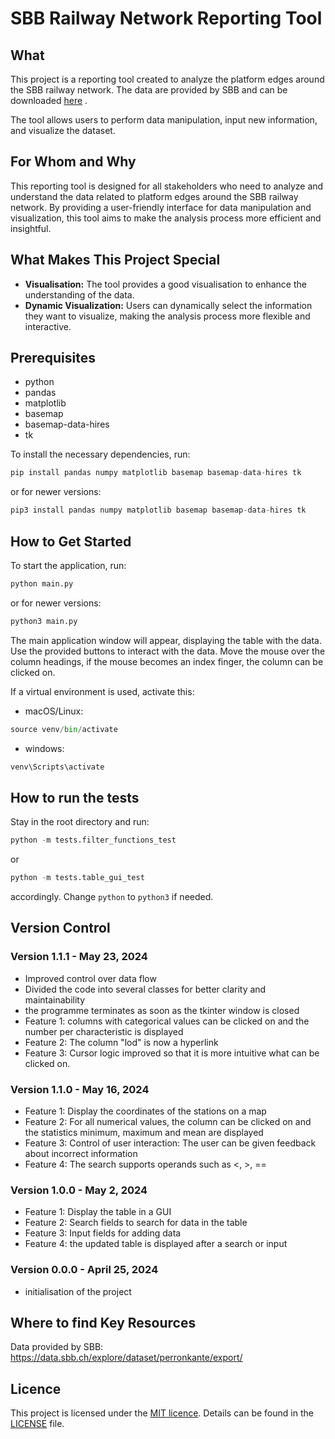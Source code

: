 # SBB Railway Network Reporting Tool

## What

This project is a reporting tool created to analyze the platform edges around the SBB railway network.
The data are provided by SBB and can be downloaded [here](https://data.sbb.ch/explore/dataset/perronkante/export/) .

The tool allows users to perform data manipulation, input new information, and visualize the dataset.

## For Whom and Why

This reporting tool is designed for all stakeholders who need to analyze and understand the data related
to platform edges around the SBB railway network. By providing a user-friendly interface for data manipulation
and visualization, this tool aims to make the analysis process more efficient and insightful.

## What Makes This Project Special

- **Visualisation:** The tool provides a good visualisation to enhance the understanding of the data.
- **Dynamic Visualization:** Users can dynamically select the information they want to visualize, making the analysis process more flexible and interactive.

## Prerequisites

- python
- pandas
- matplotlib
- basemap
- basemap-data-hires
- tk

To install the necessary dependencies, run:

```python
pip install pandas numpy matplotlib basemap basemap-data-hires tk
```

or for newer versions:

```python
pip3 install pandas numpy matplotlib basemap basemap-data-hires tk
```

## How to Get Started

To start the application, run:

```python
python main.py
```

or for newer versions:

```python
python3 main.py
```

The main application window will appear, displaying the table with the data.
Use the provided buttons to interact with the data.
Move the mouse over the column headings, if the mouse becomes an index finger,
the column can be clicked on.

If a virtual environment is used, activate this:

- macOS/Linux:

```python
source venv/bin/activate
```

- windows:

```python
venv\Scripts\activate
```

## How to run the tests

Stay in the root directory and run:

```python
python -m tests.filter_functions_test
```

or

```python
python -m tests.table_gui_test
```

accordingly. Change `python` to `python3` if needed.

## Version Control

### Version 1.1.1 - May 23, 2024

- Improved control over data flow
- Divided the code into several classes for better clarity and maintainability
- the programme terminates as soon as the tkinter window is closed
- Feature 1: columns with categorical values can be clicked on and the number per characteristic is displayed
- Feature 2: The column "lod" is now a hyperlink
- Feature 3: Cursor logic improved so that it is more intuitive what can be clicked on.

### Version 1.1.0 - May 16, 2024

- Feature 1: Display the coordinates of the stations on a map
- Feature 2: For all numerical values, the column can be clicked on and the statistics minimum, maximum and mean are displayed
- Feature 3: Control of user interaction: The user can be given feedback about incorrect information
- Feature 4: The search supports operands such as <, >, ==

### Version 1.0.0 - May 2, 2024

- Feature 1: Display the table in a GUI
- Feature 2: Search fields to search for data in the table
- Feature 3: Input fields for adding data
- Feature 4: the updated table is displayed after a search or input

### Version 0.0.0 - April 25, 2024

- initialisation of the project

## Where to find Key Resources

Data provided by SBB: <a href="https://data.sbb.ch/explore/dataset/perronkante/export/" target="_blank">https://data.sbb.ch/explore/dataset/perronkante/export/ </a>

## Licence

This project is licensed under the [MIT licence](LICENSE). Details can be found in the [LICENSE](LICENSE) file.
